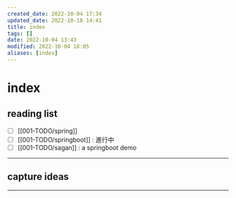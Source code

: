 ```yaml
---
created_date: 2022-10-04 17:34
updated_date: 2022-10-18 14:41
title: index
tags: []
date: 2022-10-04 13:43
modified: 2022-10-04 18:05
aliases: [index]
---
```


# index

## reading list

- [ ] [[001-TODO/spring]]
- [ ] [[001-TODO/springboot]] : 進行中
- [ ] [[001-TODO/sagan]] : a springboot demo 

---

## capture ideas

---
